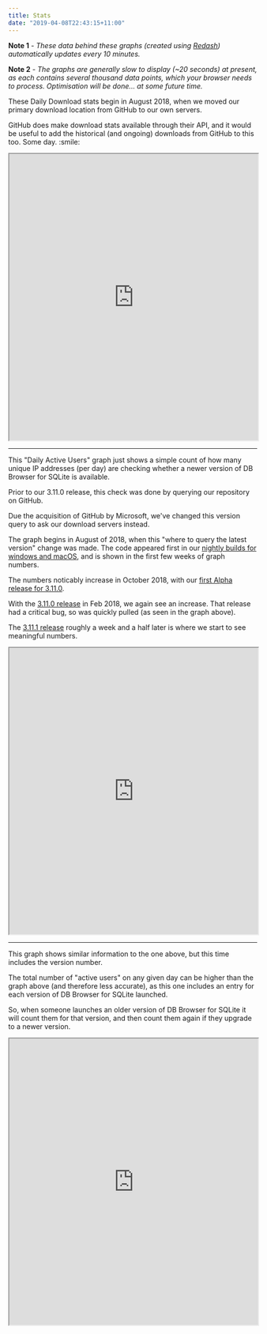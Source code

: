```yaml
---
title: Stats
date: "2019-04-08T22:43:15+11:00"
---
```


**Note 1** - *These data behind these graphs (created using [Redash](https://redash.io)) automatically updates every 10 minutes.*

**Note 2** -  *The graphs are generally slow to display (~20 seconds) at present, as each contains several thousand data points, which your browser needs to process.  Optimisation will be done... at some future time.*

<p align="center">
<p>
These Daily Download stats begin in August 2018, when we moved our primary download location from GitHub to our own servers.
</p>
<p>
GitHub does make download stats available through their API, and it would be useful to add the
historical (and ongoing) downloads from GitHub to this too.  Some day. :smile:
</p>
<iframe src="https://redash.sqlitebrowser.org/embed/query/1/visualization/2?api_key=PWD8erMpWA1tSEsLsqQb4fra2B2L1sMbUbANoeh2" width="100%" height="580"></iframe>
</p>

---

This "Daily Active Users" graph just shows a simple count of how many unique IP addresses (per day) are checking whether a newer version of DB Browser for SQLite is available.

Prior to our 3.11.0 release, this check was done by querying our repository on GitHub.

Due the acquisition of GitHub by Microsoft, we've changed this version query to ask our download servers instead.

The graph begins in August of 2018, when this "where to query the latest version" change was made.  The code appeared first in our [nightly builds for windows and macOS](https://nightlies.sqlitebrowser.org/latest), and is shown in the first few weeks of graph numbers.

The numbers noticably increase in October 2018, with our [first Alpha release for 3.11.0](https://sqlitebrowser.org/blog/first-alpha-release-for-3-11-0/).

With the [3.11.0 release](https://sqlitebrowser.org/blog/version-3-11-0-released/) in Feb 2018, we again see an increase.  That release had a critical bug, so was quickly pulled (as seen in the graph above).

The [3.11.1 release](https://sqlitebrowser.org/blog/version-3-11-1-released/) roughly a week and a half later is where we start to see meaningful numbers.

<p align="center" width="90%">
<iframe src="https://redash.sqlitebrowser.org/embed/query/2/visualization/4?api_key=EpRLVMjgh99gz6gwHCpNk5e0g7hauiE5Ag0vLYUY" width="100%" height="580"></iframe>
</p>

---

This graph shows similar information to the one above, but this time includes the version number.

The total number of "active users" on any given day can be higher than the graph above (and therefore less accurate), as this one includes an entry for each version of DB Browser for SQLite launched.

So, when someone  launches an older version of DB Browser for SQLite it will count them for that version, and then count them again if they upgrade to a newer version.

<p align="center">
<iframe src="https://redash.sqlitebrowser.org/embed/query/3/visualization/6?api_key=OsbgjsQpCzslb5b8RHX0WxjiQKiasIAENkpLLIAS" width="100%" height="580"></iframe>
</p>
